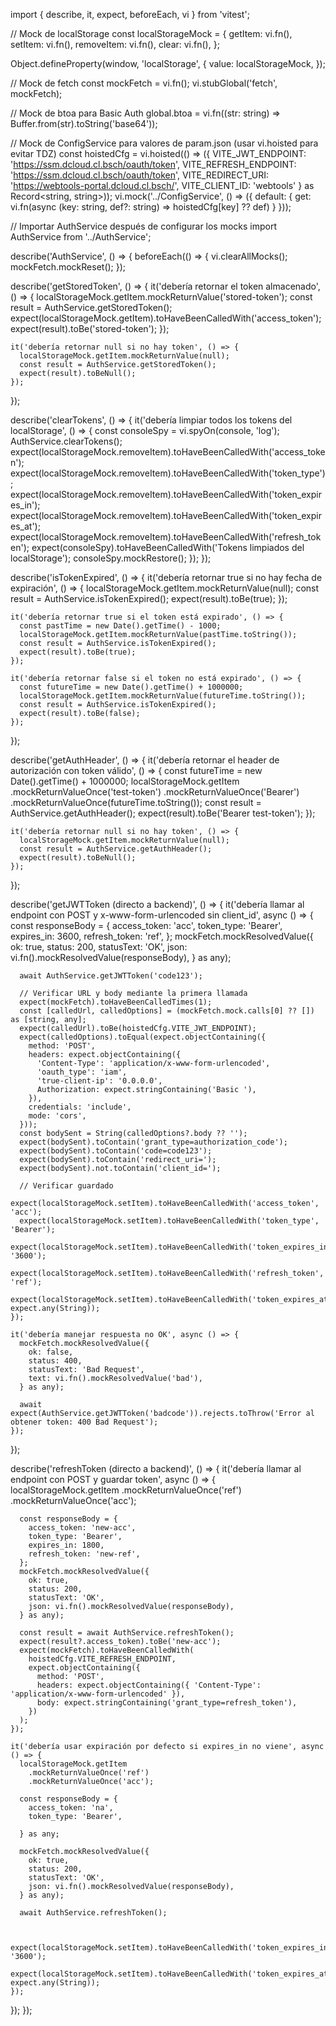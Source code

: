 import { describe, it, expect, beforeEach, vi } from 'vitest';

// Mock de localStorage
const localStorageMock = {
  getItem: vi.fn(),
  setItem: vi.fn(),
  removeItem: vi.fn(),
  clear: vi.fn(),
};

Object.defineProperty(window, 'localStorage', {
  value: localStorageMock,
});

// Mock de fetch
const mockFetch = vi.fn();
vi.stubGlobal('fetch', mockFetch);

// Mock de btoa para Basic Auth
global.btoa = vi.fn((str: string) => Buffer.from(str).toString('base64'));

// Mock de ConfigService para valores de param.json (usar vi.hoisted para evitar TDZ)
const hoistedCfg = vi.hoisted(() => ({
  VITE_JWT_ENDPOINT: 'https://ssm.dcloud.cl.bsch/oauth/token',
  VITE_REFRESH_ENDPOINT: 'https://ssm.dcloud.cl.bsch/oauth/token',
  VITE_REDIRECT_URI: 'https://webtools-portal.dcloud.cl.bsch/',
  VITE_CLIENT_ID: 'webtools'
} as Record<string, string>));
vi.mock('../ConfigService', () => ({
  default: {
    get: vi.fn(async (key: string, def?: string) => hoistedCfg[key] ?? def)
  }
}));

// Importar AuthService después de configurar los mocks
import AuthService from '../AuthService';

describe('AuthService', () => {
  beforeEach(() => {
    vi.clearAllMocks();
    mockFetch.mockReset();
  });

  describe('getStoredToken', () => {
    it('debería retornar el token almacenado', () => {
      localStorageMock.getItem.mockReturnValue('stored-token');
      const result = AuthService.getStoredToken();
      expect(localStorageMock.getItem).toHaveBeenCalledWith('access_token');
      expect(result).toBe('stored-token');
    });

    it('debería retornar null si no hay token', () => {
      localStorageMock.getItem.mockReturnValue(null);
      const result = AuthService.getStoredToken();
      expect(result).toBeNull();
    });
  });

  describe('clearTokens', () => {
    it('debería limpiar todos los tokens del localStorage', () => {
      const consoleSpy = vi.spyOn(console, 'log');
      AuthService.clearTokens();
      expect(localStorageMock.removeItem).toHaveBeenCalledWith('access_token');
      expect(localStorageMock.removeItem).toHaveBeenCalledWith('token_type');
      expect(localStorageMock.removeItem).toHaveBeenCalledWith('token_expires_in');
      expect(localStorageMock.removeItem).toHaveBeenCalledWith('token_expires_at');
      expect(localStorageMock.removeItem).toHaveBeenCalledWith('refresh_token');
      expect(consoleSpy).toHaveBeenCalledWith('Tokens limpiados del localStorage');
      consoleSpy.mockRestore();
    });
  });

  describe('isTokenExpired', () => {
    it('debería retornar true si no hay fecha de expiración', () => {
      localStorageMock.getItem.mockReturnValue(null);
      const result = AuthService.isTokenExpired();
      expect(result).toBe(true);
    });

    it('debería retornar true si el token está expirado', () => {
      const pastTime = new Date().getTime() - 1000;
      localStorageMock.getItem.mockReturnValue(pastTime.toString());
      const result = AuthService.isTokenExpired();
      expect(result).toBe(true);
    });

    it('debería retornar false si el token no está expirado', () => {
      const futureTime = new Date().getTime() + 1000000;
      localStorageMock.getItem.mockReturnValue(futureTime.toString());
      const result = AuthService.isTokenExpired();
      expect(result).toBe(false);
    });
  });

  describe('getAuthHeader', () => {
    it('debería retornar el header de autorización con token válido', () => {
      const futureTime = new Date().getTime() + 1000000;
      localStorageMock.getItem
        .mockReturnValueOnce('test-token')
        .mockReturnValueOnce('Bearer')
        .mockReturnValueOnce(futureTime.toString());
      const result = AuthService.getAuthHeader();
      expect(result).toBe('Bearer test-token');
    });

    it('debería retornar null si no hay token', () => {
      localStorageMock.getItem.mockReturnValue(null);
      const result = AuthService.getAuthHeader();
      expect(result).toBeNull();
    });
  });

  describe('getJWTToken (directo a backend)', () => {
    it('debería llamar al endpoint con POST y x-www-form-urlencoded sin client_id', async () => {
      const responseBody = {
        access_token: 'acc',
        token_type: 'Bearer',
        expires_in: 3600,
        refresh_token: 'ref',
      };
      mockFetch.mockResolvedValue({
        ok: true,
        status: 200,
        statusText: 'OK',
        json: vi.fn().mockResolvedValue(responseBody),
      } as any);

      await AuthService.getJWTToken('code123');

      // Verificar URL y body mediante la primera llamada
      expect(mockFetch).toHaveBeenCalledTimes(1);
      const [calledUrl, calledOptions] = (mockFetch.mock.calls[0] ?? []) as [string, any];
      expect(calledUrl).toBe(hoistedCfg.VITE_JWT_ENDPOINT);
      expect(calledOptions).toEqual(expect.objectContaining({
        method: 'POST',
        headers: expect.objectContaining({
          'Content-Type': 'application/x-www-form-urlencoded',
          'oauth_type': 'iam',
          'true-client-ip': '0.0.0.0',
          Authorization: expect.stringContaining('Basic '),
        }),
        credentials: 'include',
        mode: 'cors',
      }));
      const bodySent = String(calledOptions?.body ?? '');
      expect(bodySent).toContain('grant_type=authorization_code');
      expect(bodySent).toContain('code=code123');
      expect(bodySent).toContain('redirect_uri=');
      expect(bodySent).not.toContain('client_id=');

      // Verificar guardado
      expect(localStorageMock.setItem).toHaveBeenCalledWith('access_token', 'acc');
      expect(localStorageMock.setItem).toHaveBeenCalledWith('token_type', 'Bearer');
      expect(localStorageMock.setItem).toHaveBeenCalledWith('token_expires_in', '3600');
      expect(localStorageMock.setItem).toHaveBeenCalledWith('refresh_token', 'ref');
      expect(localStorageMock.setItem).toHaveBeenCalledWith('token_expires_at', expect.any(String));
    });

    it('debería manejar respuesta no OK', async () => {
      mockFetch.mockResolvedValue({
        ok: false,
        status: 400,
        statusText: 'Bad Request',
        text: vi.fn().mockResolvedValue('bad'),
      } as any);

      await expect(AuthService.getJWTToken('badcode')).rejects.toThrow('Error al obtener token: 400 Bad Request');
    });
  });

  describe('refreshToken (directo a backend)', () => {
    it('debería llamar al endpoint con POST y guardar token', async () => {
      localStorageMock.getItem
        .mockReturnValueOnce('ref') 
        .mockReturnValueOnce('acc'); 

      const responseBody = {
        access_token: 'new-acc',
        token_type: 'Bearer',
        expires_in: 1800,
        refresh_token: 'new-ref',
      };
      mockFetch.mockResolvedValue({
        ok: true,
        status: 200,
        statusText: 'OK',
        json: vi.fn().mockResolvedValue(responseBody),
      } as any);

      const result = await AuthService.refreshToken();
      expect(result?.access_token).toBe('new-acc');
      expect(mockFetch).toHaveBeenCalledWith(
        hoistedCfg.VITE_REFRESH_ENDPOINT,
        expect.objectContaining({
          method: 'POST',
          headers: expect.objectContaining({ 'Content-Type': 'application/x-www-form-urlencoded' }),
          body: expect.stringContaining('grant_type=refresh_token'),
        })
      );
    });

    it('debería usar expiración por defecto si expires_in no viene', async () => {
      localStorageMock.getItem
        .mockReturnValueOnce('ref') 
        .mockReturnValueOnce('acc');

      const responseBody = {
        access_token: 'na',
        token_type: 'Bearer',

      } as any;

      mockFetch.mockResolvedValue({
        ok: true,
        status: 200,
        statusText: 'OK',
        json: vi.fn().mockResolvedValue(responseBody),
      } as any);

      await AuthService.refreshToken();

      
      expect(localStorageMock.setItem).toHaveBeenCalledWith('token_expires_in', '3600');
      expect(localStorageMock.setItem).toHaveBeenCalledWith('token_expires_at', expect.any(String));
    });
  });
});
